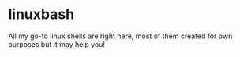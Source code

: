 # linuxbash
All my go-to linux shells are right here, most of them created for own purposes but it may help you!
